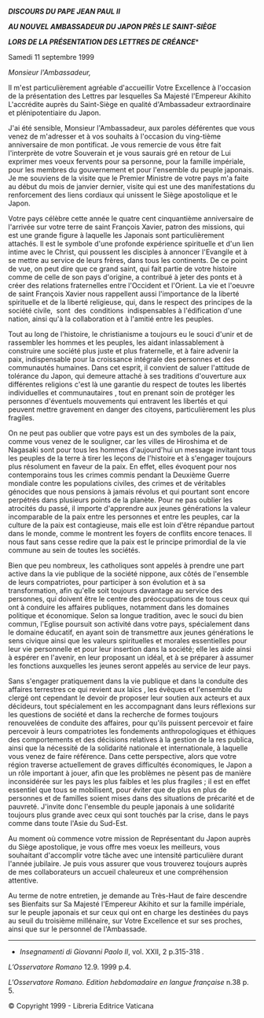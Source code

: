 ***DISCOURS DU PAPE JEAN PAUL II***

***AU NOUVEL AMBASSADEUR DU JAPON PRÈS LE SAINT-SIÈGE***

***LORS DE LA PRÉSENTATION DES LETTRES DE CRÉANCE****

Samedi 11 septembre 1999

*Monsieur l'Ambassadeur,*

Il m'est particulièrement agréable d'accueillir Votre Excellence à l'occasion de la présentation des Lettres par lesquelles Sa Majesté l'Empereur Akihito L'accrédite auprès du Saint-Siège en qualité d'Ambassadeur extraordinaire et plénipotentiaire du Japon.

J'ai été sensible, Monsieur l'Ambassadeur, aux paroles déférentes que vous venez de m'adresser et à vos souhaits à l'occasion du ving-tième anniversaire de mon pontificat. Je vous remercie de vous être fait l'interprète de votre Souverain et je vous saurais gré en retour de Lui exprimer mes voeux fervents pour sa personne, pour la famille impériale, pour les membres du gouvernement et pour l'ensemble du peuple japonais. Je me souviens de la visite que le Premier Ministre de votre pays m'a faite au début du mois de janvier dernier, visite qui est une des manifestations du renforcement des liens cordiaux qui unissent le Siège apostolique et le Japon.

Votre pays célèbre cette année le quatre cent cinquantième anniversaire de l'arrivée sur votre terre de saint François Xavier, patron des missions, qui est une grande figure à laquelle les Japonais sont particulièrement attachés. Il est le symbole d'une profonde expérience spirituelle et d'un lien intime avec le Christ, qui poussent les disciples à annoncer l'Evangile et à se mettre au service de leurs frères, dans tous les continents. De ce point de vue, on peut dire que ce grand saint, qui fait partie de votre histoire comme de celle de son pays d'origine, a contribué à jeter des ponts et à créer des relations fraternelles entre l'Occident et l'Orient. La vie et l'oeuvre de saint François Xavier nous rappellent aussi l'importance de la liberté spirituelle et de la liberté religieuse, qui, dans le respect des principes de la société civile,  sont  des  conditions  indispensables à l'édification d'une nation, ainsi qu'à la collaboration et à l'amitié entre les peuples.

Tout au long de l'histoire, le christianisme a toujours eu le souci d'unir et de rassembler les hommes et les peuples, les aidant inlassablement à construire une société plus juste et plus fraternelle, et à faire advenir la paix, indispensable pour la croissance intégrale des personnes et des communautés humaines. Dans cet esprit, il convient de saluer l'attitude de tolérance du Japon, qui demeure attaché à ses traditions d'ouverture aux différentes religions c'est là une garantie du respect de toutes les libertés individuelles et communautaires , tout en prenant soin de protéger les personnes d'éventuels mouvements qui entravent les libertés et qui peuvent mettre gravement en danger des citoyens, particulièrement les plus fragiles.

On ne peut pas oublier que votre pays est un des symboles de la paix, comme vous venez de le souligner, car les villes de Hiroshima et de Nagasaki sont pour tous les hommes d'aujourd'hui un message invitant tous les peuples de la terre à tirer les leçons de l'histoire et à s'engager toujours plus résolument en faveur de la paix. En effet, elles évoquent pour nos contemporains tous les crimes commis pendant la Deuxième Guerre mondiale contre les populations civiles, des crimes et de véritables génocides que nous pensions à jamais révolus et qui pourtant sont encore perpétrés dans plusieurs points de la planète. Pour ne pas oublier les atrocités du passé, il importe d'apprendre aux jeunes générations la valeur incomparable de la paix entre les personnes et entre les peuples, car la culture de la paix est contagieuse, mais elle est loin d'être répandue partout dans le monde, comme le montrent les foyers de conflits encore tenaces. Il nous faut sans cesse redire que la paix est le principe primordial de la vie commune au sein de toutes les sociétés.

Bien que peu nombreux, les catholiques sont appelés à prendre une part active dans la vie publique de la société nippone, aux côtés de l'ensemble de leurs compatriotes, pour participer à son évolution et à sa transformation, afin qu'elle soit toujours davantage au service des personnes, qui doivent être le centre des préoccupations de tous ceux qui ont à conduire les affaires publiques, notamment dans les domaines politique et économique. Selon sa longue tradition, avec le souci du bien commun, l'Eglise poursuit son activité dans votre pays, spécialement dans le domaine éducatif, en ayant soin de transmettre aux jeunes générations le sens civique ainsi que les valeurs spirituelles et morales essentielles pour leur vie personnelle et pour leur insertion dans la société; elle les aide ainsi à espérer en l'avenir, en leur proposant un idéal, et à se préparer à assumer les fonctions auxquelles les jeunes seront appelés au service de leur pays.

Sans s'engager pratiquement dans la vie publique et dans la conduite des affaires terrestres ce qui revient aux laïcs , les évêques et l'ensemble du clergé ont cependant le devoir de proposer leur soutien aux acteurs et aux décideurs, tout spécialement en les accompagnant dans leurs réflexions sur les questions de société et dans la recherche de formes toujours renouvelées de conduite des affaires, pour qu'ils puissent percevoir et faire percevoir à leurs compatriotes les fondements anthropologiques et éthiques des comportements et des décisions relatives à la gestion de la res publica, ainsi que la nécessité de la solidarité nationale et internationale, à laquelle vous venez de faire référence. Dans cette perspective, alors que votre région traverse actuellement de graves difficultés économiques, le Japon a un rôle important à jouer, afin que les problèmes ne pèsent pas de manière inconsidérée sur les pays les plus faibles et les plus fragiles ; il est en effet essentiel que tous se mobilisent, pour éviter que de plus en plus de personnes et de familles soient mises dans des situations de précarité et de pauvreté. J'invite donc l'ensemble du peuple japonais à une solidarité toujours plus grande avec ceux qui sont touchés par la crise, dans le pays comme dans toute l'Asie du Sud-Est.

Au moment où commence votre mission de Représentant du Japon auprès du Siège apostolique, je vous offre mes voeux les meilleurs, vous souhaitant d'accomplir votre tâche avec une intensité particulière durant l'année jubilaire. Je puis vous assurer que vous trouverez toujours auprès de mes collaborateurs un accueil chaleureux et une compréhension attentive.

Au terme de notre entretien, je demande au Très-Haut de faire descendre ses Bienfaits sur Sa Majesté l'Empereur Akihito et sur la famille impériale, sur le peuple japonais et sur ceux qui ont en charge les destinées du pays au seuil du troisième millénaire, sur Votre Excellence et sur ses proches, ainsi que sur le personnel de l'Ambassade.

* * *

* *Insegnamenti di Giovanni Paolo II*, vol. XXII, 2 p.315-318 *.*

*L’Osservatore Romano* 12.9. 1999 p.4.

*L'Osservatore Romano. Edition hebdomadaire en langue française* n.38 p. 5.

© Copyright 1999 - Libreria Editrice Vaticana